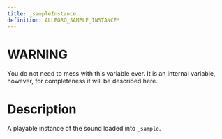 ```yaml
---
title: _sampleInstance
definition: ALLEGRO_SAMPLE_INSTANCE*
---
```


# WARNING
You do not need to mess with this variable ever. It is an internal variable, however, for completeness it will be described here.

# Description
A playable instance of the sound loaded into `_sample`.
